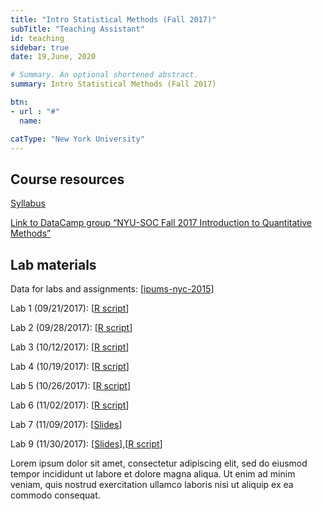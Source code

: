 ```yaml
---
title: "Intro Statistical Methods (Fall 2017)"
subTitle: "Teaching Assistant"
id: teaching
sidebar: true
date: 19,June, 2020

# Summary. An optional shortened abstract.
summary: Intro Statistical Methods (Fall 2017) 

btn:
- url : "#"
  name: 

catType: "New York University"
---
```


## Course resources

[Syllabus](#)

[Link to DataCamp group “NYU-SOC Fall 2017 Introduction to Quantitative Methods”](#)

## Lab materials

Data for labs and assignments: [[ipums-nyc-2015](https://www.dropbox.com/s/k4kdq3z0411bpoz/ipums-2015-nyc-short.csv?dl=0)] 

Lab 1 (09/21/2017): [[R script](https://www.dropbox.com/s/axbe3rnctsd6xbp/lab01.R?dl=0)]  

Lab 2 (09/28/2017): [[R script](https://www.dropbox.com/s/6wjq2c52ixjy2he/lab02.R?dl=0)]  

Lab 3 (10/12/2017): [[R script](https://www.dropbox.com/s/3i0wqr41xe6ssk3/lab03.R?dl=0)]  

Lab 4 (10/19/2017): [[R script](https://www.dropbox.com/s/p9nj5q4vyxvjqre/lab04.R?dl=0)]  

Lab 5 (10/26/2017): [[R script](https://www.dropbox.com/s/7s5cpmijezpfp57/lab05.R?dl=0)]

Lab 6 (11/02/2017): [[R script](https://www.dropbox.com/s/ym0ml8bkxts3kmc/lab06.R?dl=0)] 

Lab 7 (11/09/2017): [[Slides](https://www.dropbox.com/s/67mwzm4uowadpz9/lab07.pdf?dl=0)]  

Lab 9 (11/30/2017): [[Slides](https://www.dropbox.com/s/n51cb297vrukisk/lab09.pdf?dl=0)],[[R script](https://www.dropbox.com/s/crliw962slvwrz8/lab09.R?dl=0)]


Lorem ipsum dolor sit amet, consectetur adipiscing elit, sed do eiusmod tempor incididunt ut labore et dolore magna aliqua. Ut enim ad minim veniam, quis nostrud exercitation ullamco laboris nisi ut aliquip ex ea commodo consequat.
